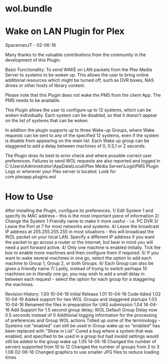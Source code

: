 wol.bundle
===========================
Wake on LAN Plugin for Plex
===========================

SpacemanJT  - 02-06-16

Many thanks to the valuable contributions from the community in the development of this Plugin.

Basic Functionality: To send WAKE on LAN packets from the Plex Media Server to systems to be woken up.
This allows the user to bring online additional resources which might be turned off, such as DVR boxes,
NAS drives or other hosts of library content.

Please note that this Plugin does not wake the PMS from the client App. The PMS needs to be available.

This Plugin allows the user to configure up to 12 systems, which can be woken individually. Each system can be disabled, so that it doesn't appear on the list of systems that can be woken.

In addition the plugin supports up to three Wake-up Groups, where Wake requests can be sent to any of the specified 12 systems, even if the system is disable from appearing on the main list. Each Wake up group can be staggered to add a delay between machines of 0, 0.5,1 or 2 seconds.

The Plugin does its best to error check and where possible correct user preferences. Failures to send WOL requests are also reported and logged in C:\Users\Administrator\AppData\Local\Plex Media Server\Logs\PMS Plugin Logs or wherever your Plex server is located. Look for com.plexapp.plugins.wol

How to Use
==========
After installing the Plugin, configure its preferences.
1/ Edit System 1 and specify its MAC address - this is the most important piece of information
2/ Change the System 1 Friendly name to make it more useful - i.e. PC DVR
3/ Leave the Port at 7 for most networks and systems.
4/ Leave the broadcast IP address at 255.255.255.255 in most situations - this will broadcast the WOL packet on your local LAN. Specify a different IP address if you want the packet to go across a router or the internet, but bear in mind you will need a port forward active.
4/ Only one machine is enabled initially. Tick the box to enable more machines and then configure them if required.
5/ If you want to wake several machines in one go, select the option to add each machine to Group 1, Group 2, or both Groups.
6/ Each Group can also be given a friendly name
7/ Lastly, instead of trying to switch perhaps 10 machines on in literally one go, you may wish to add a small delay in between each request - select the option for each group for a staggering the machines.

Revision History:
 1.00 10-04-16 Initial Release
 1.01 10-04-16 Code tidied
 1.02 10-04-16 Added support for two WOL Groups and staggered startups
 1.03 10-04-16 Renamed the files in preparation for UAS submission
 1.04 14-04-16 Add Support for 1.5 second group delay; WOL Default Group Delay now 0.5 seconds instead of 0
               Additional logging information for the processing of preferences and Group WOL actions
               Tidied up some of the terminology - Systems not "enabled" can still be used in Group wake up
               so "enabled" has been replaced with "Show in List"
               Cured a bug where a system that was enabled, and specified to be used in a group but had
               invalid settings would still be added to the group wake up
 1.05 14-05-16 Changed the number of servers supported from 10 to 12
               Changed the number of groups from 2 to 3
 1.06 02-06-16 Changed graphics to use smaller JPG files to reduce loading times
 
